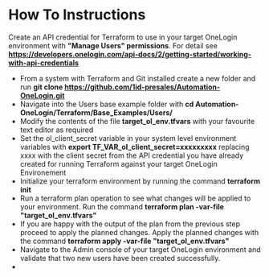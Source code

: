 # How To Instructions

Create an API credential for Terraform to use in your target OneLogin environment with **"Manage Users" permissions**. For detail see **https://developers.onelogin.com/api-docs/2/getting-started/working-with-api-credentials** 

- From a system with Terraform and Git installed create a new folder and run **git clone https://github.com/1id-presales/Automation-OneLogin.git**
- Navigate into the Users base example folder with **cd Automation-OneLogin/Terraform/Base_Examples/Users/**
- Modify the contents of the file **target_ol_env.tfvars** with your favourite text editor as required
- Set the ol_client_secret variable in your system level environment variables with **export TF_VAR_ol_client_secret=xxxxxxxxx** replacing xxxx with the client secret from the API credential you have already created for running Terraform against your target OneLogin Environement
- Initialize your terraform environment by running the command **terraform init**
- Run a terraform plan operation to see what changes will be applied to your environment. Run the command **terraform plan -var-file "target_ol_env.tfvars"**
- If you are happy with the output of the plan from the previous step proceed to apply the planned changes. Apply the planned changes with the command **terraform apply -var-file "target_ol_env.tfvars"**
- Navigate to the Admin console of your target OneLogin environment and validate that two new users have been created successfully.
- 

